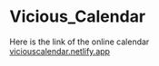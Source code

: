 # Vicious_Calendar
Here is the link of the online calendar <br>
[viciouscalendar.netlify.app](https://viciouscalendar.netlify.app/)
